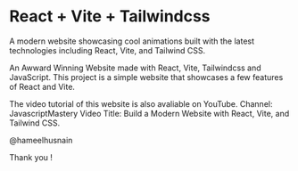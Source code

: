 # React + Vite + Tailwindcss

A modern website showcasing cool animations built with the latest technologies including React, Vite, and Tailwind CSS.


An Awward Winning Website made with React, Vite, Tailwindcss and JavaScript. 
This project is a simple website that showcases a few features of React and Vite.

The video  tutorial of this website is also avaliable on YouTube. 
Channel: JavascriptMastery
Video Title: Build a Modern Website with React, Vite, and Tailwind CSS.

@hameelhusnain 

Thank you !

